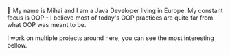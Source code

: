 👋 My name is Mihai and I am a Java Developer living in Europe.
My constant focus is OOP - I believe most of today's OOP practices are quite far from what OOP was meant to be.

I work on multiple projects around here, you can see the most interesting bellow.

